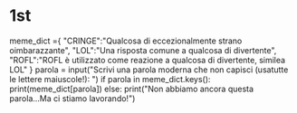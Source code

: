 # 1st
meme_dict ={
"CRINGE":"Qualcosa di eccezionalmente strano oimbarazzante",
"LOL":"Una risposta comune a qualcosa di divertente",
"ROFL":"ROFL è utilizzato come reazione a qualcosa di divertente, similea LOL"
}
parola = input("Scrivi una parola moderna che non capisci (usatutte le lettere maiuscole!): ")
if parola in meme_dict.keys():
print(meme_dict[parola])
else:
print("Non abbiamo ancora questa parola...Ma ci stiamo lavorando!")

